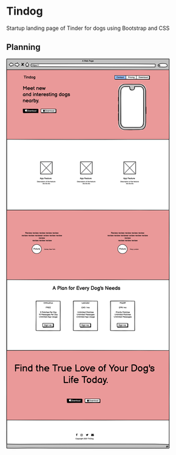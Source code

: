 # Tindog
Startup landing page of Tinder for dogs using Bootstrap and CSS

## Planning
![screenshot](./images/Tindog.png)
